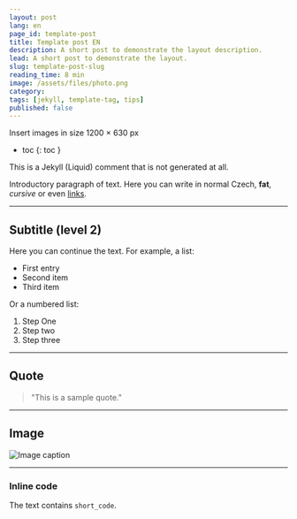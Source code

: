 ```yaml
---
layout: post
lang: en
page_id: template-post
title: Template post EN
description: A short post to demonstrate the layout description.
lead: A short post to demonstrate the layout.
slug: template-post-slug
reading_time: 8 min
image: /assets/files/photo.png
category: 
tags: [jekyll, template-tag, tips]
published: false
---
```


Insert images in size 1200 × 630 px

- toc
{: toc }




This is a Jekyll (Liquid) comment that is not generated at all.


Introductory paragraph of text. Here you can write in normal Czech, **fat**, _cursive_ or even [links](https://example.com).

---

## Subtitle (level 2)

Here you can continue the text. For example, a list:

- First entry
- Second item
- Third item

Or a numbered list:

1. Step One
2. Step two
3. Step three

---

## Quote

> "This is a sample quote."

---

## Image

![Image caption](/assets/files/images/photo..png)

---

### Inline code
The text contains `short_code`.